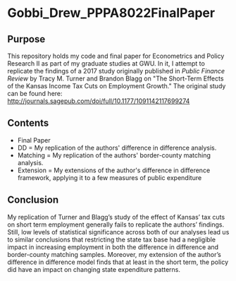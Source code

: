 # Gobbi_Drew_PPPA8022FinalPaper
## Purpose
This repository holds my code and final paper for Econometrics and Policy Research II as part of my graduate studies at GWU.
In it, I attempt to replicate the findings of a 2017 study originally published in *Public Finance Review* by
Tracy M. Turner and Brandon Blagg on "The Short-Term Effects of the Kansas Income Tax Cuts on Employment Growth." 
The original study can be found here: http://journals.sagepub.com/doi/full/10.1177/1091142117699274

## Contents
* Final Paper 
* DD = My replication of the authors' difference in difference analysis. 
* Matching = My replication of the authors' border-county matching analysis.
* Extension = My extensions of the author's difference in difference framework, applying it to a few measures of public expenditure

## Conclusion 
My replication of Turner and Blagg’s study of the effect of Kansas’ tax cuts on short term employment generally 
fails to replicate the authors’ findings. Still, low levels of statistical significance across both of our analyses 
lead us to similar conclusions that restricting the state tax base had a negligible impact in increasing employment 
in both the difference in difference and border-county matching samples. Moreover, my extension of the 
author’s difference in difference model finds that at least in the short term, the policy did have an 
impact on changing state expenditure patterns. 

